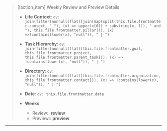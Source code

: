 > [!action_item] Weekly Review and Preview Details
> 
> - **Life Context**: `dv: join(filter(nonnull(flat([join(map(split(this.file.frontmatter.context, "_"), (x) => upper(x[0]) + substring(x, 1)), " and "), this.file.frontmatter.pillar])), (x) =>!contains(lower(x), "null")), " | ")`
> - **Task Hierarchy**: `dv: join(filter(nonnull(flat([this.file.frontmatter.goal, this.file.frontmatter.project, this.file.frontmatter.parent_task])), (x) => !contains(lower(x), "null")), " | ")`
> - **Directory**: `dv: join(filter(nonnull(flat([this.file.frontmatter.organization, this.file.frontmatter.contact])), (x) => !contains(lower(x), "null")), " | ")`
> - **Date**: `dv: this.file.frontmatter.date`
> 
> - **Weeks**
> 	- Review:: __review__
> 	- Preview:: __preview__

---
